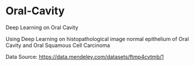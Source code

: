 # Oral-Cavity
Deep Learning on Oral Cavity

Using Deep Learning on histopathological image normal epithelium of Oral Cavity and Oral Squamous Cell Carcinoma

Data Source: https://data.mendeley.com/datasets/ftmp4cvtmb/1
